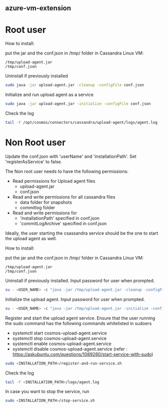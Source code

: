 ## azure-vm-extension

# Root user
How to install:

put the jar and the conf.json in /tmp/ folder in Cassandra Linux VM:
 ```console
/tmp/upload-agent.jar
/tmp/conf.json
```

Uninstall if previously installed
```bash
sudo java -jar upload-agent.jar -cleanup -configFile conf.json
```

Initialize and run upload agent as a service
```bash
sudo java -jar upload-agent.jar -initialize -configFile conf.json
```

Check the log
```bash
tail -F /opt/cosmos/connectors/cassandra/upload-agent/logs/agent.log
```

# Non Root user

Update the conf.json with 'userName' and 'installationPath'. Set 'registerAsService' to false.

The Non root user needs to have the following permissions:
  - Read permissions for Upload agent files
     - upload-agent.jar
     - conf.json
  - Read and write permissions for all cassandra files
     - data folder for snapshots
     - commitlog folder
  - Read and write permissions for 
     - 'installationPath' specified in conf.json
     - 'commitLogArchive' specified in conf.json

Ideally, the user starting the csassandra service should be the one to start the upload agent as well.

How to install:

put the jar and the conf.json in /tmp/ folder in Cassandra Linux VM:
 ```console
/tmp/upload-agent.jar
/tmp/conf.json
```

Uninstall if previously installed. Input password for user when prompted.
```bash
su - <USER_NAME> -c "java -jar /tmp/upload-agent.jar -cleanup -configFile /tmp/conf.json"
```

Initialize the upload agent. Input password for user when prompted.
```bash
su - <USER_NAME> -c "java -jar /tmp/upload-agent.jar -initialize -configFile /tmp/conf.json"
```

Register and start the upload agent service.
Ensure that the user running the sudo command has the following commands whitelisted in sudoers
  - systemctl start cosmos-upload-agent.service
  - systemctl stop cosmos-upload-agent.service
  - systemctl enable cosmos-upload-agent.service
  - systemctl disable cosmos-upload-agent.service
  (refer : https://askubuntu.com/questions/1089260/start-service-with-sudo)
  
```bash
sudo <INSTALLATION_PATH>/register-and-run-service.sh
```

Check the log
```bash
tail -F <INSTALLATION_PATH>/logs/agent.log
```

In case you want to stop the service, run
```bash
sudo <INSTALLATION_PATH>/stop-service.sh
```
